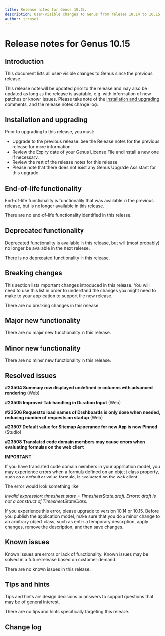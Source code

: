 ```yaml
---
title: Release notes for Genus 10.15.
description: User-visible changes to Genus from release 10.14 to 10.15.
author: jtroset
---
```


# Release notes for Genus 10.15

## Introduction

This document lists all user-visible changes to Genus since the previous release.

This release note will be updated prior to the release and may also be updated as long as the release is available, e.g. with information of new patches or known issues. Please take note of the [installation and upgrading](#installation-and-upgrading) comments, and the release notes [change log](#change-log).

## Installation and upgrading

Prior to upgrading to this release, you must:

- Upgrade to the previous release. See the Release notes for the previous release for more information.
- Review the Expiry date of your Genus License File and install a new one if necessary.
- Review the rest of the release notes for this release.
- Please note that there does not exist any Genus Upgrade Assistant for this upgrade.

<!--rntype01-start INSTALLATION / UPGRADE. DO NOT CHANGE THESE TAGS. ANY CHANGES BELOW WILL BE OVERWRITTEN.-->

<!--rntype01-end   INSTALLATION / UPGRADE. DO NOT CHANGE THESE TAGS. ANY CHANGES ABOVE WILL BE OVERWRITTEN.-->
<!-- release note type 2 is missing. That's ok.-->

## End-of-life functionality

End-of-life functionality is functionality that was available in the previous release, but is no longer available in this release.
<!--rntype03-start END-OF-LIFE. DO NOT CHANGE THESE TAGS. ANY CHANGES BELOW WILL BE OVERWRITTEN.-->
There are no end-of-life functionality identified in this release.
<!--rntype03-end   END-OF-LIFE. DO NOT CHANGE THESE TAGS. ANY CHANGES ABOVE WILL BE OVERWRITTEN.-->
## Deprecated functionality

Deprecated functionality is available in this release, but will (most probably) no longer be available in the next release.
<!--rntype04-start DEPRECATED. DO NOT CHANGE THESE TAGS. ANY CHANGES BELOW WILL BE OVERWRITTEN.-->
There is no deprecated functionality in this release.
<!--rntype04-end   DEPRECATED. DO NOT CHANGE THESE TAGS. ANY CHANGES ABOVE WILL BE OVERWRITTEN.-->
## Breaking changes

This section lists important changes introduced in this release. You will need to use this list in order to understand the changes you might need to make to your application to support the new release.
<!--rntype05-start BREAKING. DO NOT CHANGE THESE TAGS. ANY CHANGES BELOW WILL BE OVERWRITTEN.-->
There are no breaking changes in this release.
<!--rntype05-end   BREAKING. DO NOT CHANGE THESE TAGS. ANY CHANGES ABOVE WILL BE OVERWRITTEN.-->
## Major new functionality
<!--rntype06-start MAJOR. DO NOT CHANGE THESE TAGS. ANY CHANGES BELOW WILL BE OVERWRITTEN.-->
There are no major new functionality in this release.
<!--rntype06-end   MAJOR. DO NOT CHANGE THESE TAGS. ANY CHANGES ABOVE WILL BE OVERWRITTEN.-->
## Minor new functionality
<!--rntype07-start MINOR. DO NOT CHANGE THESE TAGS. ANY CHANGES BELOW WILL BE OVERWRITTEN.-->
There are no minor new functionality in this release.
<!--rntype07-end   MINOR. DO NOT CHANGE THESE TAGS. ANY CHANGES ABOVE WILL BE OVERWRITTEN.-->
## Resolved issues
<!--rntype08-start RESOLVED ISSUES. DO NOT CHANGE THESE TAGS. ANY CHANGES BELOW WILL BE OVERWRITTEN.-->
<!--ID a6600148-dec0-4a52-8a86-55e325e8f958 -->
**#23504 Summary row displayed undefined in columns with advanced rendering** (Web)

<!--ID ce6b8906-2f95-4f30-98f5-659708765a1a -->
**#23505 Improved Tab handling in Duration Input** (Web)

<!--ID 54086acb-5747-44b3-ab62-db161d7860ff -->
**#23506 Request to load names of Dashboards is only done when needed, reducing number of requests on startup** (Web)

<!--ID a5b2c3e6-1533-47de-baab-ac491e0d5410 -->
**#23507 Default value for Sitemap Apperance for new App is now Pinned** (Studio)

<!--ID c5fa235f-506b-441e-ae94-dde7cbc5e446 -->
**#23508 Translated code domain members may cause errors when evaluating formulas on the web client**

**IMPORTANT**

If you have translated code domain members in your application model, you may experience errors when a formula defined on an object class property, such as a default or value formula, is evaluated on the web client.

The error would look something like 

*Invalid expression: timesheet.state = TimesheetState.draft. Errors: draft is not a construct of TimesheetStateClass.*

If you experience this error, please upgrade to version 10.14 or 10.15. Before you publish the application model, make sure that you do a minor change to an arbitrary object class, such as enter a temporary description, apply changes, remove the description, and then save changes.

<!--rntype08-end   RESOLVED ISSUES. DO NOT CHANGE THESE TAGS. ANY CHANGES ABOVE WILL BE OVERWRITTEN.-->
## Known issues

Known issues are errors or lack of functionality. Known issues may be solved in a future release based on customer demand.
<!--rntype09-start KNOWN ISSUES. DO NOT CHANGE THESE TAGS. ANY CHANGES BELOW WILL BE OVERWRITTEN.-->
There are no known issues in this release.
<!--rntype09-end   KNOWN ISSUES. DO NOT CHANGE THESE TAGS. ANY CHANGES ABOVE WILL BE OVERWRITTEN.-->
## Tips and hints

Tips and hints are design decisions or answers to support questions that may be of general interest.

There are no tips and hints specifically targeting this release.

## Change log
<!--changelog CHANGELOG. DO NOT CHANGE THIS TAG. ANY CHANGES BELOW WILL BE DELETED.-->
